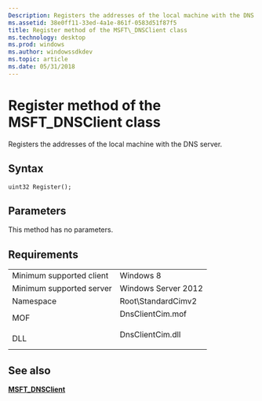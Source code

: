 ```yaml
---
Description: Registers the addresses of the local machine with the DNS server.
ms.assetid: 38e0ff11-33ed-4a1e-861f-0583d51f87f5
title: Register method of the MSFT\_DNSClient class
ms.technology: desktop
ms.prod: windows
ms.author: windowssdkdev
ms.topic: article
ms.date: 05/31/2018
---
```


# Register method of the MSFT\_DNSClient class

Registers the addresses of the local machine with the DNS server.

## Syntax


```mof
uint32 Register();
```



## Parameters

This method has no parameters.

## Requirements



|                                     |                                                                                             |
|-------------------------------------|---------------------------------------------------------------------------------------------|
| Minimum supported client<br/> | Windows 8<br/>                                                                        |
| Minimum supported server<br/> | Windows Server 2012<br/>                                                              |
| Namespace<br/>                | Root\\StandardCimv2<br/>                                                              |
| MOF<br/>                      | <dl> <dt>DnsClientCim.mof</dt> </dl> |
| DLL<br/>                      | <dl> <dt>DnsClientCim.dll</dt> </dl> |



## See also

<dl> <dt>

[**MSFT\_DNSClient**](msft-dnsclient.md)
</dt> </dl>

 

 





